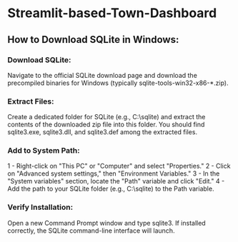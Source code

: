 ﻿# Streamlit-based-Town-Dashboard


## How to Download SQLite in Windows:
### Download SQLite:
Navigate to the official SQLite download page and download the precompiled binaries for Windows (typically sqlite-tools-win32-x86-*.zip).
### Extract Files:
Create a dedicated folder for SQLite (e.g., C:\sqlite) and extract the contents of the downloaded zip file into this folder. You should find sqlite3.exe, sqlite3.dll, and sqlite3.def among the extracted files.
### Add to System Path:
  1 - Right-click on "This PC" or "Computer" and select "Properties." 
  2 - Click on "Advanced system settings," then "Environment Variables."
  3 - In the "System variables" section, locate the "Path" variable and click "Edit." 
  4 - Add the path to your SQLite folder (e.g., C:\sqlite) to the Path variable.
### Verify Installation:
Open a new Command Prompt window and type sqlite3. If installed correctly, the SQLite command-line interface will launch. 
